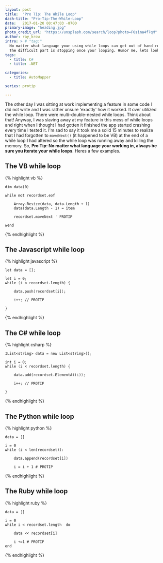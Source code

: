 ```yaml
---
layout: post
title:  "Pro Tip: The While Loop"
dash-title: "Pro-Tip-The-While-Loop"
date:   2017-01-20 00:47:03 -0700
primary-image: "heading.jpg"
photo_credit_url: "https://unsplash.com/search/loop?photo=FOsina4f7qM"
author: ray_krow
intro: > # "tag:"
  No matter what language your using while loops can get out of hand real quick, I'm sure we all know that.
  The difficult part is stopping once your looping. Humor me, lets look at how to stop.
tags:
  - title: C#
  - title: .NET

categories:
  - title: AutoMapper

series: protip

---
```


The other day I was sitting at work implementing a feature in some code I did not write and I was rather unsure 'exactly' how it worked. It over utilized the while loop. There were multi-double-nested while loops. Think about that! Anyway, I was slaving away at my feature in this mess of while loops and right when I thought I had gotten it finished the app started crashing every time I tested it. I'm sad to say it took me a solid 15 minutes to realize that I had forgotten to `moveNext()` (it happened to be VB) at the end of a while loop I had altered so the while loop was running away and killing the memory. So, **Pro Tip: No matter what language your working in, always be sure you iterate your while loops**. Heres a few examples.



## The VB while loop

{% highlight vb %}

    dim data(0)

    while not recordset.eof

        Array.Resize(data, data.Length + 1)
        data(data.Length - 1) = item

        recordset.moveNext ' PROTIP

    wend

{% endhighlight %}



## The Javascript while loop

{% highlight javascript %}

    let data = [];

    let i = 0;
    while (i < recordset.length) {

        data.push(recordset[i]);

        i++; // PROTIP

    }

{% endhighlight %}



## The C# while loop

{% highlight csharp %}

    IList<string> data = new List<string>();

    int i = 0;
    while (i < recordset.length) {

        data.add(recordset.ElementAt(i));

        i++; // PROTIP

    }

{% endhighlight %}



## The Python while loop

{% highlight python %}

    data = []

    i = 0
    while (i < len(recordset)):

        data.append(recordset[i])

        i = i + 1 # PROTIP

{% endhighlight %}




## The Ruby while loop

{% highlight ruby %}

    data = []

    i = 0
    while i < recordset.length  do

        data << recordset[i]

        i +=1 # PROTIP
    end

{% endhighlight %}
